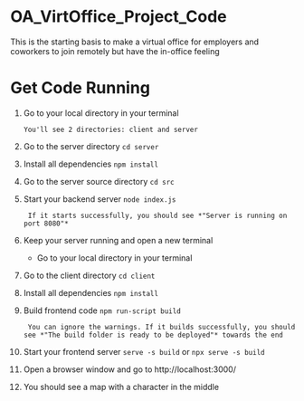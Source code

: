 # OA_VirtOffice_Project_Code
This is the starting basis to make a virtual office for employers and coworkers to join remotely but have the in-office feeling

# Get Code Running

1.  Go to your local directory in your terminal

        You'll see 2 directories: client and server

2. Go to the server directory
    `cd server`

3. Install all dependencies
    `npm install`

4. Go to the server source directory
    `cd src`

5. Start your backend server
    `node index.js`

        If it starts successfully, you should see *"Server is running on port 8080"*

6. Keep your server running and open a new terminal
    - Go to your local directory in your terminal

7. Go to the client directory
    `cd client`

8. Install all dependencies
    `npm install`

9. Build frontend code
    `npm run-script build`

        You can ignore the warnings. If it builds successfully, you should see *"The build folder is ready to be deployed"* towards the end

10. Start your frontend server
    `serve -s build` or `npx serve -s build`

11. Open a browser window and go to http://localhost:3000/

12. You should see a map with a character in the middle